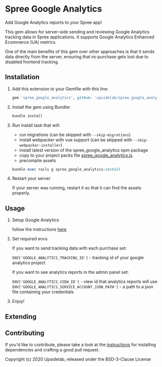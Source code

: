 # Spree Google Analytics
Add Google Analytics reports to your Spree app!

This gem allows for server-side sending and reviewing Google Analytics tracking data in Spree applications.
It supports Google Analytics Enhanced Ecommerce (UA) metrics.

One of the main benefits of this gem over other approaches is that it sends data directly from the server, ensuring that no purchase gets lost due to disabled frontend tracking.

## Installation

1. Add this extension to your Gemfile with this line:

    ```ruby
    gem 'spree_google_analytics', github: 'upsidelab/spree_google_analytics'
    ```

2. Install the gem using Bundler

    ```ruby
    bundle install
    ```

3. Run install task that will:
    - run migrations (can be skipped with `--skip-migrations`)
    - install webpacker with vue support (can be skipped with `--skip-webpacker-installer`)
    - install latest version of the spree_google_analytics npm package
    - copy to your project packs file [spree_google_analytics.js](https://github.com/upsidelab/spree-google-analytics/blob/master/lib/generators/spree_google_analytics/install/files/spree_google_analytics.js)
    - precompile assets
    
    ```ruby
    bundle exec rails g spree_google_analytics:install
    ```
   
4. Restart your server
    
   If your server was running, restart it so that it can find the assets properly.

## Usage

1. Setup Google Analytics

    follow the instructions [here](https://support.google.com/analytics/answer/1008015?hl=en)
    
2. Set required envs

    If you want to send tracking data with each purchase set:
    
    `ENV['GOOGLE_ANALYTICS_TRACKING_ID']` -  tracking id of your google analytics project
    
    If you want to see analytics reports in the admin panel set:
    
   `ENV['GOOGLE_ANALYTICS_VIEW_ID']` - view id that analytics reports will use 
   `ENV['GOOGLE_ANALYTICS_SERVICE_ACCOUNT_JSON_PATH']` -  a path to a json file containing your credentials
    
3. Enjoy!

## Extending



## Contributing

If you'd like to contribute, please take a look at the
[instructions](CONTRIBUTING.md) for installing dependencies and crafting a good
pull request.

Copyright (c) 2020 Upsidelab, released under the BSD-3-Clause License
